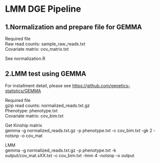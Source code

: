 # LMM DGE Pipeline


## 1.Normalization and prepare file for GEMMA

Required file <br>
Raw read counts: sample_raw_reads.txt <br>
Covariate matrix: cov_matrix.txt <br>

See normalization.R

## 2.LMM test using GEMMA 

For installment detail, please see https://github.com/genetics-statistics/GEMMA

Required file <br>
gzip read counts: normalized_reads.txt.gz <br>
Phenotype: phenotype.txt <br>
Covariate matrix: cov_bim.txt <br>

Get Kinship matrix <br>
gemma -g normalized_reads.txt.gz -p phenotype.txt -c cov_bim.txt -gk 2 -notsnp -o cov_mat

LMM <br>
gemma -g normalized_reads.txt.gz -p phenotype.txt -k output/cov_mat.sXX.txt -c cov_bim.txt -lmm 4 -notsnp -o output

